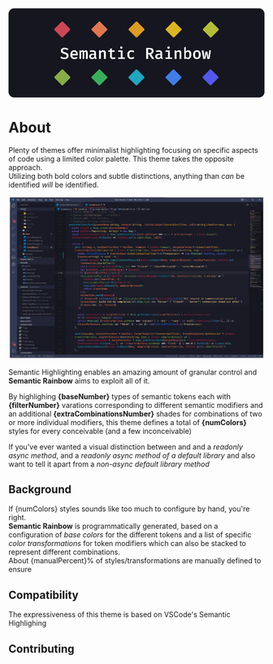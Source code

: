 ![Banner](../assets/SR_Banner.png)

# About
Plenty of themes offer minimalist highlighting focusing on specific aspects of code using a limited color palette. This theme takes the opposite approach.  
Utilizing both bold colors and subtle distinctions, anything than *can* be identified *will* be identified.  

![Banner](../assets/SR_Example.png)

Semantic Highlighting enables an amazing amount of granular control and **Semantic Rainbow** aims to exploit all of it.

By highlighing **{baseNumber}** types of semantic tokens each with **{filterNumber}** varations corresponding to different semantic modifiers and an additional **{extraCombinationsNumber}** shades for combinations of two or more individual modifiers, this theme defines a total of **{numColors}** styles for every conceivable (and a few inconceivable) 

If you've ever wanted a visual distinction between and and a *readonly async method*, and a *readonly async method of a default library* and also want to tell it apart from a *non-async default library method*

## Background

If {numColors} styles sounds like too much to configure by hand, you're right.  
**Semantic Rainbow** is programmatically generated, based on a configuration of *base colors* for the different tokens and a list of specific *color transformations* for token modifiers which can also be stacked to represent different combinations.  
About {manualPercent}% of styles/transformations are manually defined to ensure 

## Compatibility
The expressiveness of this theme is based on VSCode's Semantic Highlighing


## Contributing
